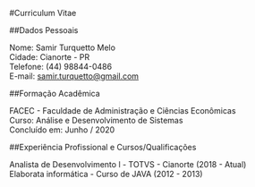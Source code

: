 #Curriculum Vitae


##Dados Pessoais


Nome: Samir Turquetto Melo  
Cidade: Cianorte - PR  
Telefone: (44) 98844-0486  
E-mail: samir.turquetto@gmail.com


##Formação Acadêmica


FACEC - Faculdade de Administração e Ciências Econômicas  
Curso: Análise e Desenvolvimento de Sistemas  
Concluído em: Junho / 2020

##Experiência Profissional e  Cursos/Qualificações


Analista de Desenvolvimento l - TOTVS - Cianorte (2018 - Atual)  
Elaborata informática - Curso de JAVA (2012 - 2013)